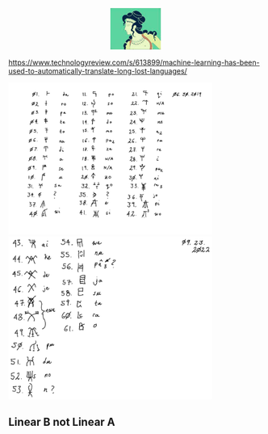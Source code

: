 <p align="center">
  <img src="https://github.com/stan-alam/History/blob/develop/PreHistory/Minoan/images/minoan.png" width="20%" height="20%">
</p>

https://www.technologyreview.com/s/613899/machine-learning-has-been-used-to-automatically-translate-long-lost-languages/

<a>
  <img src="https://github.com/stan-alam/History/blob/develop/PreHistory/Minoan/images/svg/01/linB-0.svg" width="80%" height="80%">
</a>

<a>
  <img src="https://github.com/stan-alam/History/blob/develop/PreHistory/Minoan/images/svg/01/linB%20-%20page%202.png" width="80%" height="80%">
</a>

## Linear B not Linear A
